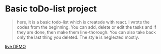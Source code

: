 # Basic toDo-list project

> here, it is a basic todo-list which is createde with react. I wrote the codes from the beginning. You can add, delete or edit the tasks and if they are done, then make them line-thorough. You can also take back only the last thing you deleted. The style is neglected mostly.

[live DEMO](https://to-do-list-react-exercise.netlify.app)
